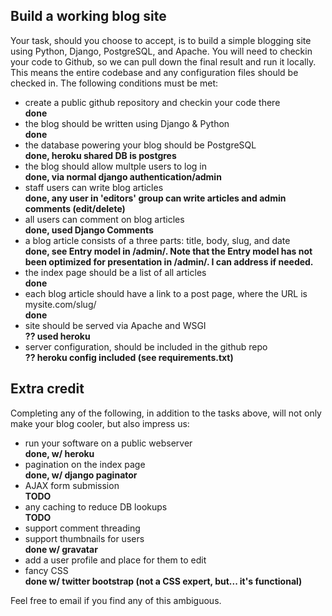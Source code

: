 Build a working blog site
-------------------------

Your task, should you choose to accept, is to build a simple blogging site using Python, Django, PostgreSQL, and Apache. You will need to checkin your code to Github, so we can pull down the final result and run it locally. This means the entire codebase and any configuration files should be checked in. The following conditions must be met:

- create a public github repository and checkin your code there  
**done**
- the blog should be written using Django & Python  
**done**
- the database powering your blog should be PostgreSQL  
**done, heroku shared DB is postgres**
- the blog should allow multple users to log in  
**done, via normal django authentication/admin**
- staff users can write blog articles  
**done, any user in 'editors' group can write articles and admin comments (edit/delete)**
- all users can comment on blog articles  
**done, used Django Comments**
- a blog article consists of a three parts: title, body, slug, and date    
**done, see Entry model in /admin/. Note that the Entry model has not been optimized for presentation in /admin/.  I can address if needed.**
- the index page should be a list of all articles  
**done**
- each blog article should have a link to a post page, where the URL is mysite.com/slug/  
**done**
- site should be served via Apache and WSGI  
**?? used heroku**
- server configuration, should be included in the github repo  
**?? heroku config included (see requirements.txt)**

Extra credit
------------

Completing any of the following, in addition to the tasks above, will not only make your blog cooler, but also impress us:

- run your software on a public webserver  
**done, w/ heroku**
- pagination on the index page  
**done, w/ django paginator**
- AJAX form submission  
**TODO**
- any caching to reduce DB lookups  
**TODO**
- support comment threading
- support thumbnails for users  
**done w/ gravatar**
- add a user profile and place for them to edit
- fancy CSS  
**done w/ twitter bootstrap (not a CSS expert, but... it's functional)**

Feel free to email if you find any of this ambiguous.
